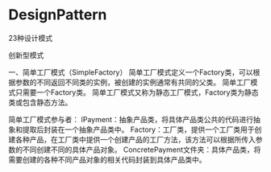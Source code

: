 # DesignPattern
23种设计模式

创新型模式

一、简单工厂模式（SimpleFactory）
	简单工厂模式定义一个Factory类，可以根据参数的不同返回不同类的实例，被创建的实例通常有共同的父类。
	简单工厂模式只需要一个Factory类。
	简单工厂模式又称为静态工厂模式，Factory类为静态类或包含静态方法。


简单工厂模式参与者：
	IPayment：抽象产品类，将具体产品类公共的代码进行抽象和提取后封装在一个抽象产品类中。
	Factory：工厂类，提供一个工厂类用于创建各种产品，在工厂类中提供一个创建产品的工厂方法，该方法可以根据所传入参数的不同创建不同的具体产品对象。
  	ConcretePayment文件夹：具体产品类，将需要创建的各种不同产品对象的相关代码封装到具体产品类中。
